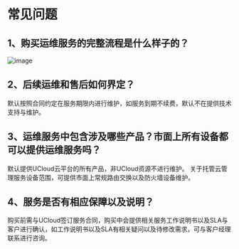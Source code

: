 

# 常见问题

## 1、购买运维服务的完整流程是什么样子的？

![image](https://raw.githubusercontent.com/UCloudDocs/uops/master/images/docs.png)

## 2、后续运维和售后如何界定？

默认按照合同约定在服务期限内进行维护，如服务到期不续费，默认不在提供技术支持与维护。

## 3、运维服务中包含涉及哪些产品？市面上所有设备都可以提供运维服务吗？

默认提供UCloud云平台的所有产品，非UCloud资源不进行维护。
关于托管云管理服务设备范围，可提供市面上常规路由交换以及防火墙设备维护。

## 4、服务是否有相应保障以及说明？

购买前需与UCloud签订服务合同，购买中会提供相关服务工作说明书以及SLA与客户进行确认，如工作说明书以及SLA有相关疑问以及待修改需求，可与客户经理联系进行咨询。
